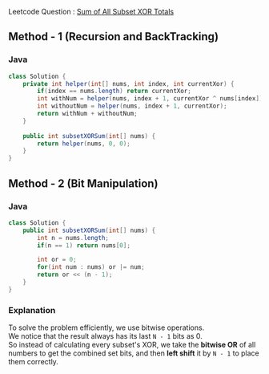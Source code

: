 Leetcode Question : [Sum of All Subset XOR Totals](https://leetcode.com/problems/sum-of-all-subset-xor-totals/)

## Method - 1 (Recursion and BackTracking)
### Java
```java
class Solution {
    private int helper(int[] nums, int index, int currentXor) {
        if(index == nums.length) return currentXor;
        int withNum = helper(nums, index + 1, currentXor ^ nums[index]);
        int withoutNum = helper(nums, index + 1, currentXor);
        return withNum + withoutNum;
    }
    
    public int subsetXORSum(int[] nums) {
        return helper(nums, 0, 0);
    }
}
```

## Method - 2 (Bit Manipulation)
### Java
```java
class Solution {
    public int subsetXORSum(int[] nums) {
        int n = nums.length;
        if(n == 1) return nums[0];

        int or = 0;
        for(int num : nums) or |= num;
        return or << (n - 1);
    }
}
```

### Explanation
To solve the problem efficiently, we use bitwise operations.  
We notice that the result always has its last `N - 1` bits as 0.  
So instead of calculating every subset's XOR, we take the **bitwise OR** of all numbers to get the combined set bits, and then **left shift** it by `N - 1` to place them correctly.
